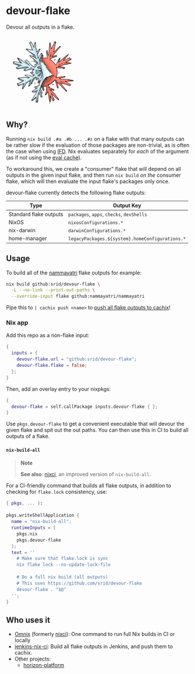 # devour-flake

Devour all outputs in a flake.

<img src="./logo.webp" width=200 />

## Why?

Running `nix build .#a .#b ... .#z` on a flake with that many outputs can be rather slow if the evaluation of those packages are non-trivial, as is often the case when using [IFD](https://nixos.wiki/wiki/Import_From_Derivation). Nix evaluates separately for *each* of the argument (as if not using the [eval cache](https://www.tweag.io/blog/2020-06-25-eval-cache/)).

To workaround this, we create a "consumer" flake that will depend on all outputs in the given input flake, and then run `nix build` *on the* consumer flake, which will then evaluate the input flake's packages only once.

devour-flake currently detects the following flake outputs:

| Type | Output Key |
| -- | -- |
| Standard flake outputs | `packages`, `apps`, `checks`, `devShells` |
| NixOS | `nixosConfigurations.*` |
| nix-darwin | `darwinConfigurations.*` |
| home-manager | `legacyPackages.${system}.homeConfigurations.*` |


## Usage

To build all of the [nammayatri](https://github.com/nammayatri/nammayatri) flake outputs for example:

```bash
nix build github:srid/devour-flake \
  -L --no-link --print-out-paths \
  --override-input flake github:nammayatri/nammayatri
```

Pipe this to `| cachix push <name>` to [push all flake outputs to cachix](https://github.com/juspay/jenkins-nix-ci/commit/71003fbaaba8a17e02bc74c70504ebacc6a5818c)!

### Nix app


Add this repo as a non-flake input:

```nix
{
  inputs = {
    devour-flake.url = "github:srid/devour-flake";
    devour-flake.flake = false;
  };
}
```

Then, add an overlay entry to your nixpkgs:

```nix
{
  devour-flake = self.callPackage inputs.devour-flake { };
}
```

Use `pkgs.devour-flake` to get a convenient executable that will devour the given flake and spit out the out paths. You can then use this in CI to build all outputs of a flake.

#### `nix-build-all`

> **Note**
>
> **See also**: [nixci](https://github.com/srid/nixci), an improved version of `nix-build-all`.

For a CI-friendly command that builds all flake outputs, in addition to checking for `flake.lock` consistency, use:

```nix
{ pkgs, ... }:

pkgs.writeShellApplication {
  name = "nix-build-all";
  runtimeInputs = [
    pkgs.nix
    pkgs.devour-flake
  ];
  text = ''
    # Make sure that flake.lock is sync
    nix flake lock --no-update-lock-file

    # Do a full nix build (all outputs)
    # This uses https://github.com/srid/devour-flake
    devour-flake . "$@"
  '';
}
```


## Who uses it

- [Omnix](https://omnix.page/om/ci.html) (formerly [nixci](https://github.com/srid/nixci)): One command to run full Nix builds in CI or locally
- [jenkins-nix-ci](https://github.com/juspay/jenkins-nix-ci): Build all flake outputs in Jenkins, and push them to cachix.
- Other projects:
  - [horizon-platform](https://gitlab.horizon-haskell.net/package-sets/horizon-platform/-/merge_requests/28/diffs)
